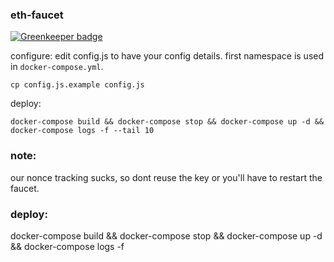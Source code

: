 ### eth-faucet

[![Greenkeeper badge](https://badges.greenkeeper.io/MetaMask/eth-faucet.svg?token=126240abfcbf915f71b337dfc332d4ad63e362166827d61078593e2ae20aff36&ts=1501793671323)](https://greenkeeper.io/)

configure:
edit config.js to have your config details.
first namespace is used in `docker-compose.yml`.
```
cp config.js.example config.js
```

deploy:
```
docker-compose build && docker-compose stop && docker-compose up -d && docker-compose logs -f --tail 10
```

### note:
our nonce tracking sucks, so dont reuse the key or you'll have to restart the faucet.

### deploy:
docker-compose build && docker-compose stop && docker-compose up -d && docker-compose logs -f